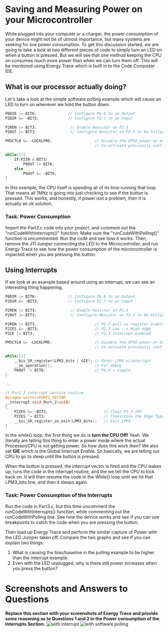# Saving and Measuring Power on your Microcontroller
While plugged into your computer or a charger, the power consumption of your device might not be of utmost importance, but many systems are seeking for low power consumption. To get this discussion started, we are going to take a look at two different pieces of code to simply turn an LED on when a button is pressed. But we will see that one method keeping the CPU on consumes much more power than when we can turn them off. This will be monitored using Energy Trace which is built in to the Code Composer IDE.

## What is our processor actually doing?

Let's take a look at the simple software polling example which will cause an LED to turn on whenever we hold the button down.

```c
P6DIR |= BIT6;              // Configure P6.6 to an Output
P2DIR &= ~BIT3;             // Configure P2.3 to an Input

P2REN |= BIT3;               // Enable Resistor on P2.3
P2OUT |= BIT3;               // Configure Resistor on P2.3 to be Pullup

PM5CTL0 &= ~LOCKLPM5;                   // Disable the GPIO power-on default high-impedance mode
                                        // to activate previously configured port settings

while(1){
    if(P2IN & BIT3)
        P6OUT |= BIT6;
    else
        P6OUT &= ~BIT6;
}
```
In this example, the CPU itself is spending all of its time running that loop. That means all 1MHz is going into just checking to see if the button is pressed. This works, and honestly, if power isnt a problem, then it is actually an ok solution.

### Task: Power Consumption

Import the Part3.c code into your project, and comment out the "runCodeWithInterrupts()" function. Make sure the "runCodeWithPolling()" function is uncommented. Run the code and see how it works. Then, remove the J11 Jumper connecting the LED to the Microcontroller, and run Energy Trace to see how the power consumption of the microcontroller is impacted when you are pressing the button.

## Using Interrupts
If we look at an example based around using an interrupt, we can see an interesting thing happening.

```c
P6DIR |= BIT6;              // Configure P6.6 to an Output
P2DIR &= ~BIT3;             // Configure P2.3 to an Input

P2REN |= BIT3;               // Enable Resistor on P2.3
P2OUT |= BIT3;               // Configure Resistor on P2.3 to be Pullup

P2REN |= BIT3;                          // P2.3 pull-up register enable
P2IES &= ~BIT3;                         // P2.3 Low --> High edge
P2IE |= BIT3;                           // P2.3 interrupt enabled

PM5CTL0 &= ~LOCKLPM5;                   // Disable the GPIO power-on default high-impedance mode
                                        // to activate previously configured port settings

while(1){
    __bis_SR_register(LPM3_bits | GIE); // Enter LPM3 w/interrupt
    __no_operation();                   // For debug
    P6OUT ^= BIT6;                      // P6.6 = toggle
}

...

// Port 2 interrupt service routine
#pragma vector=PORT2_VECTOR
__interrupt void Port_2(void)
{
    P2IFG &= ~BIT3;                         // Clear P1.3 IFG
    P2IES ^= BIT3;                          // Transition the Edge Type (Low --> High, or High --> Low)
    __bic_SR_register_on_exit(LPM3_bits);   // Exit LPM3
}
```

In the while() loop, the first thing we do is **turn the CPU Off!** Yeah. We literally are telling this thing to enter a power mode where the actual Processor/CPU is not getting power. So how does this work then? We also set **GIE** which is the Global Interrupt Enable. So basically, we are telling our CPU to go to sleep until the button is pressed.

When the button is pressed, the interrupt vector is fired and the CPU wakes up, runs the code in the interrupt routine, and the we tell the CPU to kick back on. It will then resume the code in the While() loop until we hit that LPM3_bits line, and then it sleeps again.

### Task: Power Consumption of the Interrupts
Run the code in Part3.c, but this time uncomment the runCodeWithInterrupts() function, while commenting out the runCodeWithPolling line. See how the device works and see if you can use breakpoints to catch the code when you are pressing the button.

Then load up Energy Trace and perform the similar capture of Power with the LED Jumper taken off. Compare the two graphs and see if you can explain two things:
1. What is causing the bias/baseline in the polling example to be higher than the interrupt example.
2. Even with the LED unplugged, why is there still power increases when you press the button?


# Screenshots and Answers to Questions

**Replace this section with your screenshots of Energy Trace and provide some reasoning as to Questions 1 and 2 in the Power consumption of the Interrupts Section.**
![with interrupt](https://user-images.githubusercontent.com/123100444/216466497-36fdf658-2f6a-43e3-a4bc-c77576299699.jpg)
![with software polling](https://user-images.githubusercontent.com/123100444/216466498-cf482ec4-e538-4b88-a831-e422132f3719.jpg)
